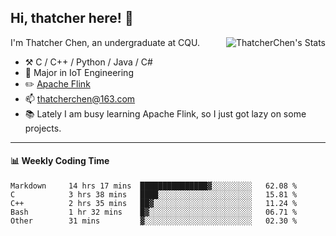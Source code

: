 ## Hi, thatcher here! :wave:

<img align="right" src="https://github-readme-stats.vercel.app/api?username=thatcherchen&title_color=333&text_color=777" alt="ThatcherChen's Stats" >

I'm Thatcher Chen, an undergraduate at CQU.

- :hammer_and_pick:  C / C++ / Python / Java / C# 
- :seedling:  Major in IoT Engineering
- :pencil2: [Apache Flink](https://github.com/apache/flink)
- :mailbox: thatcherchen@163.com
- :books: Lately I am busy learning Apache Flink, so I just got lazy on some projects.

---

#### :bar_chart: Weekly Coding Time

<!--START_SECTION:waka-->

```text
Markdown     14 hrs 17 mins  ███████████████▓░░░░░░░░░   62.08 %
C            3 hrs 38 mins   ████░░░░░░░░░░░░░░░░░░░░░   15.81 %
C++          2 hrs 35 mins   ██▓░░░░░░░░░░░░░░░░░░░░░░   11.24 %
Bash         1 hr 32 mins    █▓░░░░░░░░░░░░░░░░░░░░░░░   06.71 %
Other        31 mins         ▓░░░░░░░░░░░░░░░░░░░░░░░░   02.30 %
```

<!--END_SECTION:waka-->

